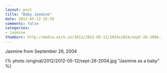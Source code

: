 ```yaml
---
layout: post
title: "Baby Jasmine"
date: 2012-05-12 15:35
comments: false
categories: 
- jasmine
thumbsrc: http://media.eick.us/2012/2012-05-12/1024x1024/sept-26-2004.jpg
---
```

Jasmine from September 26, 2004



{% photo /original/2012/2012-05-12/sept-26-2004.jpg "Jasmine as a baby" %}


